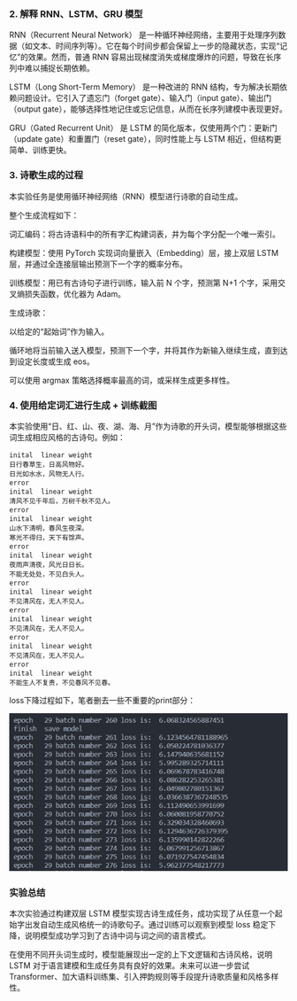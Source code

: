
### 2. 解释 RNN、LSTM、GRU 模型
RNN（Recurrent Neural Network） 是一种循环神经网络，主要用于处理序列数据（如文本、时间序列等）。它在每个时间步都会保留上一步的隐藏状态，实现“记忆”的效果。然而，普通 RNN 容易出现梯度消失或梯度爆炸的问题，导致在长序列中难以捕捉长期依赖。

LSTM（Long Short-Term Memory） 是一种改进的 RNN 结构，专为解决长期依赖问题设计。它引入了遗忘门（forget gate）、输入门（input gate）、输出门（output gate），能够选择性地记住或忘记信息，从而在长序列建模中表现更好。

GRU（Gated Recurrent Unit） 是 LSTM 的简化版本，仅使用两个门：更新门（update gate）和重置门（reset gate），同时性能上与 LSTM 相近，但结构更简单、训练更快。

### 3. 诗歌生成的过程
本实验任务是使用循环神经网络（RNN）模型进行诗歌的自动生成。

整个生成流程如下：

词汇编码：将古诗语料中的所有字汇构建词表，并为每个字分配一个唯一索引。

构建模型：使用 PyTorch 实现词向量嵌入（Embedding）层，接上双层 LSTM 层，并通过全连接层输出预测下一个字的概率分布。

训练模型：用已有古诗句子进行训练，输入前 N 个字，预测第 N+1 个字，采用交叉熵损失函数，优化器为 Adam。

生成诗歌：

以给定的“起始词”作为输入。

循环地将当前输入送入模型，预测下一个字，并将其作为新输入继续生成，直到达到设定长度或生成 eos。

可以使用 argmax 策略选择概率最高的词，或采样生成更多样性。

### 4. 使用给定词汇进行生成 + 训练截图
本实验使用“日、红、山、夜、湖、海、月”作为诗歌的开头词，模型能够根据这些词生成相应风格的古诗句。例如：
```
inital  linear weight 
日行春草生，日高风物好。
日光如水水，风物无人行。
error
inital  linear weight 
清风不见千年后，万树千秋不见人。
error
inital  linear weight 
山水下清明，春风生夜深。
寒光不得归，天下有馀声。
error
inital  linear weight 
夜雨声清夜，风光日日长。
不能无处处，不见白头人。
error
inital  linear weight 
不见清风在，无人不见人。
error
inital  linear weight 
不见清风在，无人不见人。
error
inital  linear weight 
不见清风在，无人不见人。
error
inital  linear weight 
不能生人不复贵，不见春风不见春。
```

loss下降过程如下，笔者删去一些不重要的print部分：

![训练过程](training.png)

### 实验总结
本次实验通过构建双层 LSTM 模型实现古诗生成任务，成功实现了从任意一个起始字出发自动生成风格统一的诗歌句子。通过训练可以观察到模型 loss 稳定下降，说明模型成功学习到了古诗中词与词之间的语言模式。

在使用不同开头词生成时，模型能展现出一定的上下文逻辑和古诗风格，说明 LSTM 对于语言建模和生成任务具有良好的效果。未来可以进一步尝试 Transformer、加大语料训练集、引入押韵规则等手段提升诗歌质量和风格多样性。

